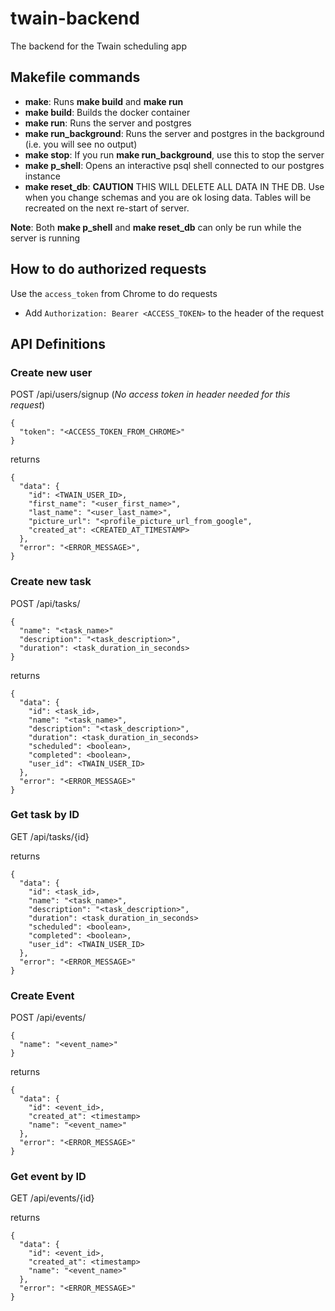 # twain-backend
The backend for the Twain scheduling app

## Makefile commands

* **make**: Runs **make build** and **make run**
* **make build**: Builds the docker container
* **make run**: Runs the server and postgres 
* **make run_background**: Runs the server and postgres in the background (i.e. you will see no output)
* **make stop**: If you run **make run_background**, use this to stop the server
* **make p_shell**: Opens an interactive psql shell connected to our postgres instance
* **make reset_db**: **CAUTION** THIS WILL DELETE ALL DATA IN THE DB. Use when you change schemas and you are ok losing data. Tables will be recreated on the next re-start of server.

**Note**: Both **make p_shell** and **make reset_db** can only be run while the server is running

## How to do authorized requests
Use the `access_token` from Chrome to do requests
  - Add `Authorization: Bearer <ACCESS_TOKEN>` to the header of the request


## API Definitions
### Create new user
POST /api/users/signup (*No access token in header needed for this request*)
```
{
  "token": "<ACCESS_TOKEN_FROM_CHROME>"
}
```
returns 
```	
{
  "data": {
    "id": <TWAIN_USER_ID>,
    "first_name": "<user_first_name>",
    "last_name": "<user_last_name>",
    "picture_url": "<profile_picture_url_from_google",
    "created_at": <CREATED_AT_TIMESTAMP>
  },
  "error": "<ERROR_MESSAGE>",
}
```

### Create new task
POST /api/tasks/
```
{
  "name": "<task_name>"
  "description": "<task_description>",
  "duration": <task_duration_in_seconds>
}
```
returns
```
{
  "data": {
    "id": <task_id>,
    "name": "<task_name>",
    "description": "<task_description>",
    "duration": <task_duration_in_seconds>
    "scheduled": <boolean>,
    "completed": <boolean>,
    "user_id": <TWAIN_USER_ID>
  },
  "error": "<ERROR_MESSAGE>"
}
```

### Get task by ID
GET /api/tasks/{id}

returns
```
{
  "data": {
    "id": <task_id>,
    "name": "<task_name>",
    "description": "<task_description>",
    "duration": <task_duration_in_seconds>
    "scheduled": <boolean>,
    "completed": <boolean>,
    "user_id": <TWAIN_USER_ID>
  },
  "error": "<ERROR_MESSAGE>"
}
```

### Create Event
POST /api/events/
```
{
  "name": "<event_name>"
}
```
returns
```
{
  "data": {
    "id": <event_id>,
    "created_at": <timestamp>
    "name": "<event_name>"
  },
  "error": "<ERROR_MESSAGE>"
}
```

### Get event by ID
GET /api/events/{id}

returns
```
{
  "data": {
    "id": <event_id>,
    "created_at": <timestamp>
    "name": "<event_name>"
  },
  "error": "<ERROR_MESSAGE>"
}
```

